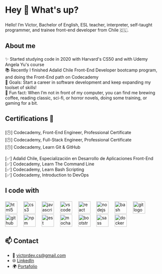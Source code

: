 <h1 align="left">Hey 👋 What's up?</h1>

###

<p align="left">
  Hello! I’m Victor, Bachelor of English, ESL teacher, interpreter, self-taught programmer, and trainee front-end developer from Chile 🇨🇱.
</p>

###

<h2 align="left">About me</h2>

###

<p align="left">
  ✨ Started studying code in 2020 with Harvard's CS50 and with Udemy Angela Yu's course<br>
  📚 Recently I finished Adalid Chile Front-End Developer bootcamp program, and doing the Front-End path on Codecademy<br>
  🎯 Goals: Start a career in software development and keep expanding my toolset of skills!<br>
  🎲 Fun fact: When I’m not in front of my computer, you can find me brewing coffee, reading classic, sci-fi, or horror novels, doing some training, or gaming for a bit.
</p>

###

<h2 align="left">Certifications 📃</h2>

###

<p align="left">
  [🕒] Codecademy, Front-End Engineer, Professional Certificate<br>
  [🕒] Codecademy, Full-Stack Engineer, Professional Certificate<br>
  [🕒] Codecademy, Learn Git & GitHub<br>

  [✅] Adalid Chile, Especialización en Desarrollo de Aplicaciones Front-End<br>
  [✅] Codecademy, Learn The Command Line<br>
  [✅] Codecademy, Learn Bash Scripting<br>
  [✅] Codecademy, Introduction to DevOps<br>

</p>

###

<h2 align="left">I code with</h2>

###

<div align="left">
  <img src="https://cdn.jsdelivr.net/gh/devicons/devicon/icons/html5/html5-original.svg" height="40" alt="html5 logo"  />
  <img width="12" />
  <img src="https://cdn.jsdelivr.net/gh/devicons/devicon/icons/css3/css3-original.svg" height="40" alt="css3 logo"  />
  <img width="12" />
  <img src="https://cdn.jsdelivr.net/gh/devicons/devicon/icons/javascript/javascript-original.svg" height="40" alt="javascript logo"  />
  <img width="12" />
  <img src="https://cdn.jsdelivr.net/gh/devicons/devicon/icons/vscode/vscode-original.svg" height="40" alt="vscode logo"  />
  <img width="12" />
  <img src="https://cdn.jsdelivr.net/gh/devicons/devicon/icons/react/react-original.svg" height="40" alt="react logo"  />
  <img width="12" />
  <img src="https://cdn.jsdelivr.net/gh/devicons/devicon/icons/nodejs/nodejs-original.svg" height="40" alt="nodejs logo"  />
  <img width="12" />
  <img src="https://cdn.jsdelivr.net/gh/devicons/devicon/icons/bash/bash-original.svg" height="40" alt="bash logo"  />
  <img width="12" />
  <img src="https://cdn.jsdelivr.net/gh/devicons/devicon/icons/git/git-original.svg" height="40" alt="git logo"  />
  <img width="12" />
  <img src="https://cdn.jsdelivr.net/gh/devicons/devicon/icons/github/github-original.svg" height="40" alt="github logo"  />
  <img width="12" />
  <img src="https://cdn.jsdelivr.net/gh/devicons/devicon/icons/npm/npm-original-wordmark.svg" height="40" alt="npm logo"  />
  <img width="12" />
  <img src="https://cdn.jsdelivr.net/gh/devicons/devicon/icons/jest/jest-plain.svg" height="40" alt="jest logo"  />
  <img width="12" />
  <img src="https://cdn.jsdelivr.net/gh/devicons/devicon/icons/mocha/mocha-plain.svg" height="40" alt="mocha logo"  />
  <img width="12" />
  <img src="https://cdn.jsdelivr.net/gh/devicons/devicon/icons/bootstrap/bootstrap-original.svg" height="40" alt="bootstrap logo"  />
  <img width="12" />
  <img src="https://cdn.jsdelivr.net/gh/devicons/devicon/icons/sass/sass-original.svg" height="40" alt="sass logo"  />
  <img width="12" />
  <img src="https://cdn.jsdelivr.net/gh/devicons/devicon/icons/docker/docker-original.svg" height="40" alt="docker logo"  />
</div>

###

## 📫 **Contact**

- 📧 [victordev.cs@gmail.com](mailto:victordev.cs@gmail.com)
- 🌐 [LinkedIn](https://www.linkedin.com/in/cifuentesuil-victor/)
- 🌍 [Portafolio](https://veehto.github.io/my-portfolio/)
